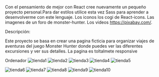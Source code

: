 Con el pensamiento de mejor con React cree nuevamente un pequeño proyecto personal.Para dar estilos utilice esta vez Sass para aprender a desenvolverme con este lenguaje.
Los iconos los cogi de React-icons.
Las imagenes de un foro de monster-hunter.
Los videos https://pixabay.com/.

Descripción:

Este proyecto se basa en crear una pagina ficticia para organizar viajes de aventuras del juego Monster Hunter donde puedes ver las diferentes excursiones y ver sus detalles.
La pagina es toltalmete responsive

Ordenador
![tienda1](https://github.com/DiegoBraseroSanchez/Monster-Hunter-Travel/assets/129300180/464f9530-b4ce-4b10-81f3-42d0c89d0154)
![tienda2](https://github.com/DiegoBraseroSanchez/Monster-Hunter-Travel/assets/129300180/fc3149af-8e81-4d2e-85b7-e51485d9c245)
![tienda3](https://github.com/DiegoBraseroSanchez/Monster-Hunter-Travel/assets/129300180/74b94271-5887-466c-aa5a-333392baca38)
![tienda4](https://github.com/DiegoBraseroSanchez/Monster-Hunter-Travel/assets/129300180/b13b7b4c-1087-484b-a3f9-e8f098e7555c)
![tienda5](https://github.com/DiegoBraseroSanchez/Monster-Hunter-Travel/assets/129300180/50a7994f-9309-47ed-bef9-89c94b3c9892)



![tienda6](https://github.com/DiegoBraseroSanchez/Monster-Hunter-Travel/assets/129300180/f1d401d5-4500-4b27-8844-c2e11e91c249)
![tienda7](https://github.com/DiegoBraseroSanchez/Monster-Hunter-Travel/assets/129300180/3d5461a9-9d6d-4136-ab9f-c2c1e675490d)
![tienda8](https://github.com/DiegoBraseroSanchez/Monster-Hunter-Travel/assets/129300180/c2a6bdf0-0ee3-4291-92af-279957fd82ee)
![tienda9](https://github.com/DiegoBraseroSanchez/Monster-Hunter-Travel/assets/129300180/8c385f16-cdec-44ed-8b16-3811d70020c3)
![tienda10](https://github.com/DiegoBraseroSanchez/Monster-Hunter-Travel/assets/129300180/6322854b-b608-4cd3-920a-60bc8e2664b8)
